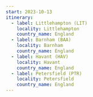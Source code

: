 ```yaml
---
start: 2023-10-13
itinerary:
  - label: Littlehampton (LIT)
    locality: Littlehampton
    country_name: England
  - label: Barnham (BAA)
    locality: Barnham
    country_name: England
  - label: Havant (HAV)
    locality: Havant
    country_name: England
  - label: Petersfield (PTR)
    locality: Petersfield
    country_name: England
---
```


